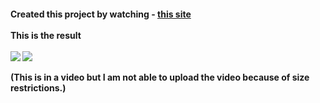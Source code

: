 <h4> Created this project by watching - <a href="https://www.youtube.com/watch?v=lkAJBSmIL50">this site</a>
<br/>
<br/>
This is the result

  <br/>
  <br/>
<img src="https://github.com/Khushi-Mattu/Number-plate-detection-yolov8-/assets/82451914/0e873a3b-27d5-4f18-8545-3e4722ce4193">

<img src="https://github.com/Khushi-Mattu/Number-plate-detection-yolov8-/assets/82451914/0a6d4fe6-e97c-4932-9a54-cb2bca2298c4">

(This is in a video but I am not able to upload the video because of size restrictions.)

